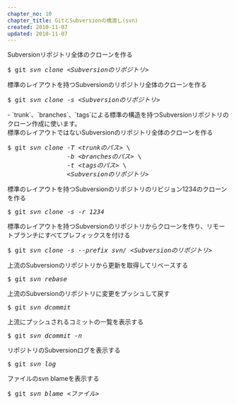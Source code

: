 ```yaml
---
chapter_no: 10
chapter_title: GitとSubversionの橋渡し(svn)
created: 2010-11-07
updated: 2010-11-07
---
```

<div class="code-box">
<div class="title">Subversionリポジトリ全体のクローンを作る</div>
<pre>
$ git <em class="blue">svn clone</em> <em>&lt;Subversionのリポジトリ&gt;</em>
</pre>
</div>

<div class="code-box">
<div class="title">標準のレイアウトを持つSubversionのリポジトリ全体のクローンを作る</div>
<pre>
$ git <em class="blue">svn clone</em> <em class="command">-s</em> <em>&lt;Subversionのリポジトリ&gt;</em>
</pre>
</div>
- `trunk`、`branches`、`tags`による標準の構造を持つSubversionリポジトリのクローン作成に使います。


<div class="code-box">
<div class="title">標準のレイアウトではないSubversionのリポジトリ全体のクローンを作る</div>
<pre>
$ git <em class="blue">svn clone</em> <em class="command">-T</em> <em>&lt;trunkのパス&gt;</em> \
                <em class="command">-b</em> <em>&lt;branchesのパス&gt;</em> \
                <em class="command">-t</em> <em>&lt;tagsのパス&gt;</em> \
                <em>&lt;Subversionのリポジトリ&gt;</em>
</pre>
</div>

<div class="code-box">
<div class="title">標準のレイアウトを持つSubversionのリポジトリのリビジョン1234のクローンを作る</div>
<pre>
$ git <em class="blue">svn clone</em> <em class="command">-s</em> <em class="command">-r</em> <em>1234</em>
</pre>
</div>

<div class="code-box">
<div class="title">標準のレイアウトを持つSubversionのリポジトリからクローンを作り、リモートブランチにすべてプレフィックスを付ける</div>
<pre>
$ git <em class="blue">svn clone</em> <em class="command">-s</em> <em class="command">--prefix</em> <em>svn/</em> <em>&lt;Subversionのリポジトリ&gt;</em>
</pre>
</div>

<div class="code-box">
<div class="title">上流のSubversionのリポジトリから更新を取得してリベースする</div>
<pre>
$ git <em class="blue">svn rebase</em>
</pre>
</div>

<div class="code-box">
<div class="title">上流のSubversionのリポジトリに変更をプッシュして戻す</div>
<pre>
$ git <em class="blue">svn dcommit</em>
</pre>
</div>

<div class="code-box">
<div class="title">上流にプッシュされるコミットの一覧を表示する</div>
<pre>
$ git <em class="blue">svn dcommit</em> <em class="command">-n</em>
</pre>
</div>

<div class="code-box">
<div class="title">リポジトリのSubversionログを表示する</div>
<pre>
$ git <em class="blue">svn log</em>
</pre>
</div>

<div class="code-box">
<div class="title">ファイルのsvn blameを表示する</div>
<pre>
$ git <em class="blue">svn blame</em> <em>&lt;ファイル&gt;</em>
</pre>
</div>
